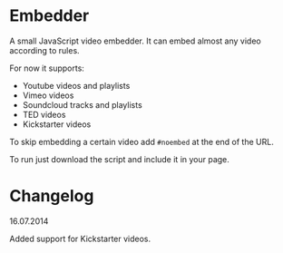 Embedder
========

A small JavaScript video embedder. It can embed almost any video according to rules.

For now it supports:
* Youtube videos and playlists
* Vimeo videos
* Soundcloud tracks and playlists
* TED videos
* Kickstarter videos

To skip embedding a certain video add `#noembed` at the end of the URL.

To run just download the script and include it in your page.


Changelog
=========

16.07.2014

Added support for Kickstarter videos.
